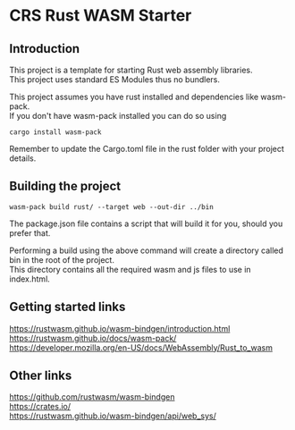 # CRS Rust WASM Starter

## Introduction
This project is a template for starting Rust web assembly libraries.  
This project uses standard ES Modules thus no bundlers.

This project assumes you have rust installed and dependencies like wasm-pack.  
If you don't have wasm-pack installed you can do so using
```
cargo install wasm-pack
```

Remember to update the Cargo.toml file in the rust folder with your project details.

## Building the project
```
wasm-pack build rust/ --target web --out-dir ../bin
```

The package.json file contains a script that will build it for you, should you prefer that.

Performing a build using the above command will create a directory called bin in the root of the project.  
This directory contains all the required wasm and js files to use in index.html.

## Getting started links
https://rustwasm.github.io/wasm-bindgen/introduction.html  
https://rustwasm.github.io/docs/wasm-pack/  
https://developer.mozilla.org/en-US/docs/WebAssembly/Rust_to_wasm  

## Other links
https://github.com/rustwasm/wasm-bindgen  
https://crates.io/  
https://rustwasm.github.io/wasm-bindgen/api/web_sys/  


